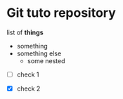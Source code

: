 # Git tuto repository

list of **things**

- something
- something else
    - some nested

- [ ] check 1
- [x] check 2



